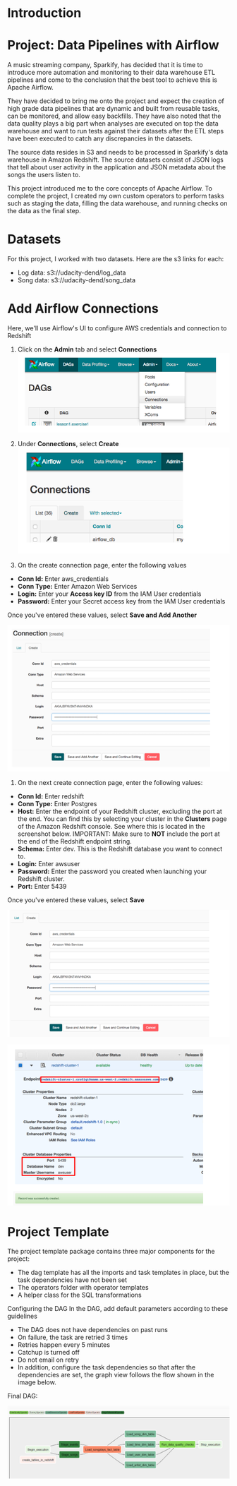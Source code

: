 # Introduction

# Project: Data Pipelines with Airflow

A music streaming company, Sparkify, has decided that it is time to introduce more automation and monitoring to their data warehouse ETL pipelines and come to the conclusion that the best tool to achieve this is Apache Airflow.

They have decided to bring me onto the project and expect the creation of high grade data pipelines that are dynamic and built from reusable tasks, can be monitored, and allow easy backfills. They have also noted that the data quality plays a big part when analyses are executed on top the data warehouse and want to run tests against their datasets after the ETL steps have been executed to catch any discrepancies in the datasets.

The source data resides in S3 and needs to be processed in Sparkify's data warehouse in Amazon Redshift. The source datasets consist of JSON logs that tell about user activity in the application and JSON metadata about the songs the users listen to.

This project introduced me to the core concepts of Apache Airflow. To complete the project, I created my own custom operators to perform tasks such as staging the data, filling the data warehouse, and running checks on the data as the final step.

# Datasets

For this project, I worked with two datasets. Here are the s3 links for each:

- Log data: s3://udacity-dend/log_data
- Song data: s3://udacity-dend/song_data

# Add Airflow Connections 

Here, we'll use Airflow's UI to configure AWS credentials and connection to Redshift

1. Click on the **Admin** tab and select **Connections**
![](https://github.com/sammcint/Data-Engineer-Nanodegree-Projects-Udacity/blob/master/images/AirflowConnection1.PNG)

1. Under **Connections**, select **Create**
![](https://github.com/sammcint/Data-Engineer-Nanodegree-Projects-Udacity/blob/master/images/AirflowConnection2.PNG)

1. On the create connection page, enter the following values
* **Conn Id:** Enter aws_credentials
* **Conn Type:** Enter Amazon Web Services
* **Login:** Enter your **Access key ID** from the IAM User credentials
* **Password:** Enter your Secret access key from the IAM User credentials 

Once you've entered these values, select **Save and Add Another**

![](https://github.com/sammcint/Data-Engineer-Nanodegree-Projects-Udacity/blob/master/images/AirflowConnection3.PNG)

1. On the next create connection page, enter the following values:
* **Conn Id:** Enter redshift
* **Conn Type:** Enter Postgres
* **Host:** Enter the endpoint of your Redshift cluster, excluding the port at the end. You can find this by selecting your cluster in the **Clusters** page of the Amazon Redshift console. See where this is located in the screenshot below. IMPORTANT: Make sure to **NOT** include the port at the end of the Redshift endpoint string.
* **Schema:** Enter dev. This is the Redshift database you want to connect to.
* **Login:** Enter awsuser 
* **Password:** Enter the password you created when launching your Redshift cluster.
* **Port:** Enter 5439

Once you've entered these values, select **Save**

![](https://github.com/sammcint/Data-Engineer-Nanodegree-Projects-Udacity/blob/master/images/AirflowConnection4.PNG)

![](https://github.com/sammcint/Data-Engineer-Nanodegree-Projects-Udacity/blob/master/images/AirflowConnection5.PNG)

# Project Template

The project template package contains three major components for the project:

- The dag template has all the imports and task templates in place, but the task dependencies have not been set
- The operators folder with operator templates
- A helper class for the SQL transformations

Configuring the DAG
In the DAG, add default parameters according to these guidelines

- The DAG does not have dependencies on past runs
- On failure, the task are retried 3 times
- Retries happen every 5 minutes
- Catchup is turned off
- Do not email on retry
- In addition, configure the task dependencies so that after the dependencies are set, the graph view follows the flow shown in the image below.

Final DAG:


![](https://github.com/sammcint/Data-Engineer-Nanodegree-Projects-Udacity/blob/master/images/sparkify_dag.PNG)
